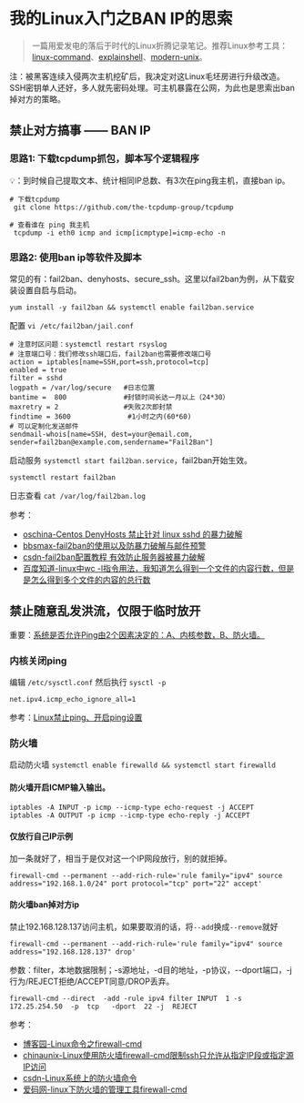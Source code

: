 # 我的Linux入门之BAN IP的思索

> 一篇用爱发电的落后于时代的Linux折腾记录笔记。推荐Linux参考工具：[linux-command](https://wangchujiang.com/linux-command/)、[explainshell](https://www.explainshell.com)、[modern-unix](https://github.com/ibraheemdev/modern-unix)。

注：被黑客连续入侵两次主机挖矿后，我决定对这Linux毛坯房进行升级改造。SSH密钥单人还好，多人就先密码处理。可主机暴露在公网，为此也是思索出ban掉对方的策略。

## 禁止对方搞事 —— BAN IP

### 思路1: 下载tcpdump抓包，脚本写个逻辑程序

💡：到时候自己提取文本、统计相同IP总数、有3次在ping我主机，直接ban ip。

```
# 下载tcpdump 
 git clone https://github.com/the-tcpdump-group/tcpdump

# 查看谁在 ping 我主机
 tcpdump -i eth0 icmp and icmp[icmptype]=icmp-echo -n
```

### 思路2: 使用ban ip等软件及脚本

常见的有：fail2ban、denyhosts、secure_ssh。这里以fail2ban为例，从下载安装设置自启与启动。

```
yum install -y fail2ban && systemctl enable fail2ban.service
```

配置 `vi /etc/fail2ban/jail.conf`

```
# 注意时区问题：systemctl restart rsyslog
# 注意端口号：我们修改ssh端口后，fail2ban也需要修改端口号
action = iptables[name=SSH,port=ssh,protocol=tcp] 
enabled = true
filter = sshd
logpath = /var/log/secure   #日志位置
bantime =  800              #封锁时间长达一月以上（24*30）
maxretry = 2                #失败2次即封禁
findtime = 3600              #1小时之内(60*60)
# 可以定制化发送邮件
sendmail-whois[name=SSH, dest=your@email.com, sender=fail2ban@example.com,sendername="Fail2Ban"]    
```

启动服务 `systemctl start fail2ban.service`，fail2ban开始生效。

```
systemctl restart fail2ban
```

日志查看 `cat /var/log/fail2ban.log`

参考：

* [oschina-Centos DenyHosts 禁止针对 linux sshd 的暴力破解](https://my.oschina.net/notbad/blog/338545)
* [bbsmax-fail2ban的使用以及防暴力破解与邮件预警](https://www.bbsmax.com/A/QW5YD19MJm/)
* [csdn-fail2ban配置教程 有效防止服务器被暴力破解](https://blog.csdn.net/qq_44293827/article/details/118641216)
* [百度知道-linux中wc -l指令用法，我知道怎么得到一个文件的内容行数，但是是怎么得到多个文件的内容的总行数](https://zhidao.baidu.com/question/1370474194322953939.html)


## 禁止随意乱发洪流，仅限于临时放开

重要：<u>系统是否允许Ping由2个因素决定的：A、内核参数，B、防火墙。</u>

### 内核关闭ping

编辑 `/etc/sysctl.conf` 然后执行 `sysctl -p`

```
net.ipv4.icmp_echo_ignore_all=1 
```

参考：[Linux禁止ping、开启ping设置](https://www.bbsmax.com/A/obzbMvAMdE/)

### 防火墙

启动防火墙 `systemctl enable firewalld && systemctl start firewalld`

#### 防火墙开启ICMP输入输出。

```
iptables -A INPUT -p icmp --icmp-type echo-request -j ACCEPT
iptables -A OUTPUT -p icmp --icmp-type echo-reply -j ACCEPT
```
#### 仅放行自己IP示例

加一条就好了，相当于是仅对这一个IP网段放行，别的就拒掉。

```·
firewall-cmd --permanent --add-rich-rule='rule family="ipv4" source address="192.168.1.0/24" port protocol="tcp" port="22" accept'
```

#### 防火墙ban掉对方ip

禁止192.168.128.137访问主机，如果要取消的话，将`--add`换成`--remove`就好

```
firewall-cmd --permanent --add-rich-rule='rule family="ipv4" source address="192.168.128.137" drop'
```
参数：filter，本地数据限制；-s源地址，-d目的地址，-p协议，--dport端口，-j行为/REJECT拒绝/ACCEPT同意/DROP丢弃。

```
firewall-cmd --direct  -add -rule ipv4 filter INPUT  1 -s  172.25.254.50  -p  tcp   -dport  22 -j  REJECT
```


参考：

* [博客园-Linux命令之firewall-cmd](https://www.cnblogs.com/diantong/p/9713915.html)
* [chinaunix-Linux使用防火墙firewall-cmd限制ssh只允许从指定IP段或指定源IP访问](http://blog.chinaunix.net/uid-20329764-id-5845291.html)
* [csdn-Linux系统上的防火墙命令](https://blog.csdn.net/weixin_43780179/article/details/125046304)
* [爱码网-linux下防火墙的管理工具firewall-cmd](https://www.likecs.com/show-203862572.html)

